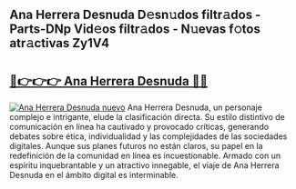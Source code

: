 ## Ana Herrera Desnuda D𝚎sn𝚞dos filtr𝚊dos - Parts-DNp Vid𝚎os filtr𝚊dos - N𝚞evas f𝚘tos atr𝚊ctivas Zy1V4

# <h2><a href="http://mb6pst.tromn.icu/?c=Ana+Herrera+Desnuda">🔗👉👉👉 Ana Herrera Desnuda 🔗🔗</a></h2>

[![Ana Herrera Desnuda nuevo](https://i.imgur.com/pEAQMta.gif)](http://mb6pst.tromn.icu/?c=Ana+Herrera+Desnuda)
Ana Herrera Desnuda, un personaje complejo e intrigante, elude la clasificación directa. Su estilo distintivo de comunicación en línea ha cautivado y provocado críticas, generando debates sobre ética, individualidad y las complejidades de las sociedades digitales. Aunque sus planes futuros no están claros, su papel en la redefinición de la comunidad en línea es incuestionable. Armado con un espíritu inquebrantable y un atractivo innegable, el viaje de Ana Herrera Desnuda en el ámbito digital es interminable.
